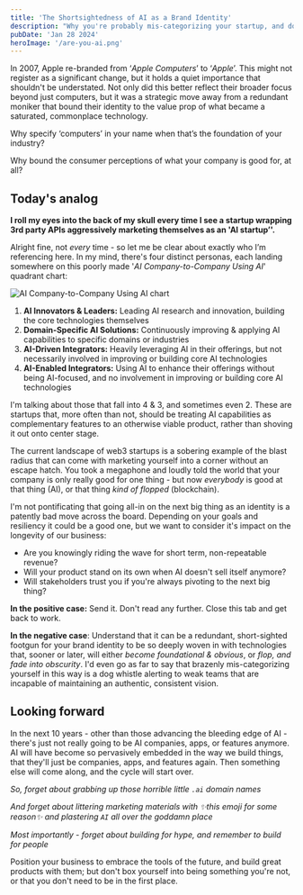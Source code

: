 ```yaml
---
title: 'The Shortsightedness of AI as a Brand Identity'
description: "Why you're probably mis-categorizing your startup, and don't need to be"
pubDate: 'Jan 28 2024'
heroImage: '/are-you-ai.png'
---
```


In 2007, Apple re-branded from ‘_Apple Computers_’ to ‘_Apple_’. This might not register as a significant change, but it holds a quiet importance that shouldn't be understated. Not only did this better reflect their broader focus beyond just computers, but it was a strategic move away from a redundant moniker that bound their identity to the value prop of what became a saturated, commonplace technology.

Why specify ‘computers’ in your name when that’s the foundation of your industry?

Why bound the consumer perceptions of what your company is good for, at all?

## Today's analog

**I roll my eyes into the back of my skull every time I see a startup wrapping 3rd party APIs aggressively marketing themselves as an 'AI startup’'.**

Alright fine, not _every_ time - so let me be clear about exactly who I’m referencing here. In my mind, there's four distinct personas, each landing somewhere on this poorly made '_AI Company-to-Company Using AI_' quadrant chart:

![AI Company-to-Company Using AI chart](/chart.png)

1. **AI Innovators & Leaders:**
   Leading AI research and innovation, building the core technologies themselves
2. **Domain-Specific AI Solutions:**
   Continuously improving & applying AI capabilities to specific domains or industries
3. **AI-Driven Integrators:**
   Heavily leveraging AI in their offerings, but not necessarily involved in improving or building core AI technologies
4. **AI-Enabled Integrators:**
   Using AI to enhance their offerings without being AI-focused, and no involvement in improving or building core AI technologies

I'm talking about those that fall into 4 & 3, and sometimes even 2. These are startups that, more often than not, should be treating AI capabilities as complementary features to an otherwise viable product, rather than shoving it out onto center stage.

The current landscape of web3 startups is a sobering example of the blast radius that can come with marketing yourself into a corner without an escape hatch. You took a megaphone and loudly told the world that your company is only really good for one thing - but now _everybody_ is good at that thing (AI), or that thing _kind of flopped_ (blockchain).

I'm not pontificating that going all-in on the next big thing as an identity is a patently bad move across the board.
Depending on your goals and resiliency it could be a good one, but we want to consider it's impact on the longevity of our business:

- Are you knowingly riding the wave for short term, non-repeatable revenue?
- Will your product stand on its own when AI doesn't sell itself anymore?
- Will stakeholders trust you if you're always pivoting to the next big thing?

**In the positive case:** Send it. Don't read any further. Close this tab and get back to work.

**In the negative case**: Understand that it can be a redundant, short-sighted footgun for your brand identity to be so deeply woven in with technologies that, sooner or later, will either _become foundational & obvious_, or _flop, and fade into obscurity_. I'd even go as far to say that brazenly mis-categorizing yourself in this way is a dog whistle alerting to weak teams that are incapable of maintaining an authentic, consistent vision.

## Looking forward

In the next 10 years - other than those advancing the bleeding edge of AI - there's just not really going to be AI companies, apps, or features anymore. AI will have become so pervasively embedded in the way we build things, that they'll just be companies, apps, and features again. Then something else will come along, and the cycle will start over.

_So, forget about grabbing up those horrible little `.ai` domain names_

_And forget about littering marketing materials with ✨this emoji for some reason✨ and plastering `AI` all over the goddamn place_

_Most importantly - forget about building for hype, and remember to build for people_

Position your business to embrace the tools of the future, and build great products with them; but don't box yourself into being something you're not, or that you don't need to be in the first place.
